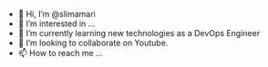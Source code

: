 - 👋 Hi, I’m @slimamari
- 👀 I’m interested in ...
- 🌱 I’m currently learning new technologies as a DevOps Engineer
- 💞️ I’m looking to collaborate on Youtube.
- 📫 How to reach me ...

<!---
slimamari/slimamari is a ✨ special ✨ repository because its `README.md` (this file) appears on your GitHub profile.
You can click the Preview link to take a look at your changes.
--->
